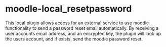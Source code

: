 moodle-local_resetpassword
==========================

This local plugin allows access for an external service to use moodle functionality to send a password reset email automatically. By receiving a user accounts email address, and an encrypted key, the plugin will look up the users account, and if exists, send the moodle password reset.

